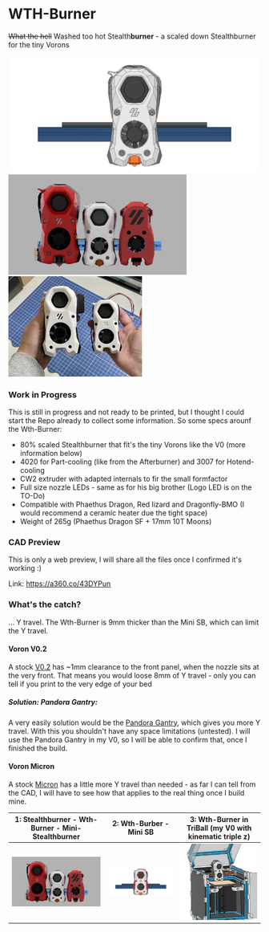 # WTH-Burner
~~What the hell~~ Washed too hot Stealth**burner** - a scaled down Stealthburner for the tiny Vorons

![](pictures/WTH_Burner.png)
<img src="pictures/Render.PNG" height="200"/> <img src="pictures/print.jpg" height="200"/>

### Work in Progress

This is still in progress and not ready to be printed, but I thought I could start the Repo already to collect some information. So some specs arounf the Wth-Burner:

- 80% scaled Stealthburner that fit's the tiny Vorons like the V0 (more information below)
- 4020 for Part-cooling (like from the Afterburner) and 3007 for Hotend-cooling
- CW2 extruder with adapted internals to fir the small formfactor
- Full size nozzle LEDs - same as for his big brother (Logo LED is on the TO-Do)
- Compatible with Phaethus Dragon, Red lizard and Dragonfly-BMO (I would recommend a ceramic heater due the tight space)
- Weight of 265g (Phaethus Dragon SF + 17mm 10T Moons)  

### CAD Preview

This is only a web preview, I will share all the files once I confirmed it's working :)

Link: https://a360.co/43DYPun


### What's the catch?

... Y travel. The Wth-Burner is 9mm thicker than the Mini SB, which can limit the Y travel.

#### Voron V0.2

A stock [V0.2](https://github.com/VoronDesign/Voron-0) has ~1mm clearance to the front panel, when the nozzle sits at the very front. That means you would loose 8mm of Y travel - only you can tell if you print to the very edge of your bed

##### Solution: Pandora Gantry:

A very easily solution would be the [Pandora Gantry](https://github.com/MasturMynd/Pandora), which gives you more Y travel. With this you shouldn't have any space limitations (untested). I will use the Pandora Gantry in my V0, so I will be able to confirm that, once I finished the build.

#### Voron Micron

A stock [Micron](https://github.com/PrintersForAnts/Micron) has a little more Y travel than needed - as far I can tell from the CAD, I will have to see how that applies to the real thing once I build mine.


1: Stealthburner - Wth-Burner - Mini-Stealthburner |  2: Wth-Burber - Mini SB |  3: Wth-Burner in TriBall (my V0 with kinematic triple z)
:-------------------------:|:-------------------------:|:-------------------------:
![](pictures/Render.PNG)  |  ![](pictures/comp_mini.png)  |  ![](pictures/WTHBurner_TriBall.png)
